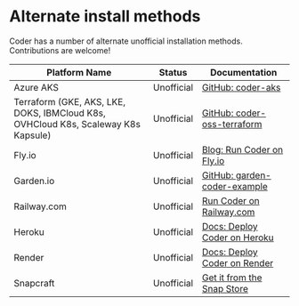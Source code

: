 # Alternate install methods

Coder has a number of alternate unofficial installation methods. Contributions are
welcome!

| Platform Name                                                                     | Status     | Documentation                                                                                |
|-----------------------------------------------------------------------------------|------------|----------------------------------------------------------------------------------------------|
| Azure AKS                                                                         | Unofficial | [GitHub: coder-aks](https://github.com/ericpaulsen/coder-aks)                                |
| Terraform (GKE, AKS, LKE, DOKS, IBMCloud K8s, OVHCloud K8s, Scaleway K8s Kapsule) | Unofficial | [GitHub: coder-oss-terraform](https://github.com/ElliotG/coder-oss-tf)                       |
| Fly.io                                                                            | Unofficial | [Blog: Run Coder on Fly.io](https://coder.com/blog/remote-developer-environments-on-fly-io)  |
| Garden.io                                                                         | Unofficial | [GitHub: garden-coder-example](https://github.com/garden-io/garden-coder-example)            |
| Railway.com                                                                       | Unofficial | [Run Coder on Railway.com](https://railway.com/deploy/coder)                                 |
| Heroku                                                                            | Unofficial | [Docs: Deploy Coder on Heroku](https://github.com/coder/packages/blob/main/heroku/README.md) |
| Render                                                                            | Unofficial | [Docs: Deploy Coder on Render](https://github.com/coder/packages/blob/main/render/README.md) |
| Snapcraft                                                                         | Unofficial | [Get it from the Snap Store](https://snapcraft.io/coder)                                     |
